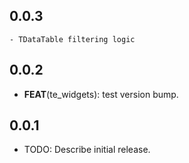 ## 0.0.3

    - TDataTable filtering logic

## 0.0.2

- **FEAT**(te_widgets): test version bump.

## 0.0.1

- TODO: Describe initial release.
